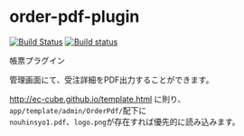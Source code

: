 # order-pdf-plugin
[![Build Status](https://travis-ci.org/EC-CUBE/order-pdf-plugin.svg?branch=master)](https://travis-ci.org/EC-CUBE/order-pdf-plugin)
[![Build status](https://ci.appveyor.com/api/projects/status/l5eoakt9828yorx9?svg=true)](https://ci.appveyor.com/project/ECCUBE/order-pdf-plugin)

帳票プラグイン

管理画面にて、受注詳細をPDF出力することができます。

http://ec-cube.github.io/template.html
に則り、`app/template/admin/OrderPdf/`配下に  
`nouhinsyo1.pdf`、`logo.png`が存在すれば優先的に読み込みます。


